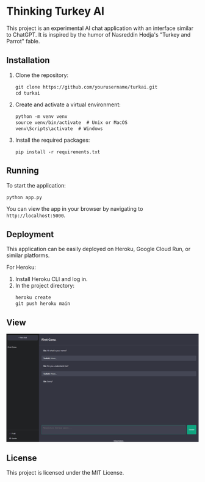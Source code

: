 # Thinking Turkey AI

This project is an experimental AI chat application with an interface similar to ChatGPT. It is inspired by the humor of Nasreddin Hodja's "Turkey and Parrot" fable.

## Installation

1. Clone the repository:
   ```
   git clone https://github.com/yourusername/turkai.git
   cd turkai
   ```

2. Create and activate a virtual environment:
   ```
   python -m venv venv
   source venv/bin/activate  # Unix or MacOS
   venv\Scripts\activate  # Windows
   ```

3. Install the required packages:
   ```
   pip install -r requirements.txt
   ```

## Running

To start the application:

```
python app.py
```

You can view the app in your browser by navigating to `http://localhost:5000`.

## Deployment

This application can be easily deployed on Heroku, Google Cloud Run, or similar platforms.

For Heroku:

1. Install Heroku CLI and log in.
2. In the project directory:
   ```
   heroku create
   git push heroku main
   ```
## View
<img align="center" src="https://github.com/gitmuhammedalbayrak/TurkAI/blob/main/scr.png" />

## License

This project is licensed under the MIT License.
